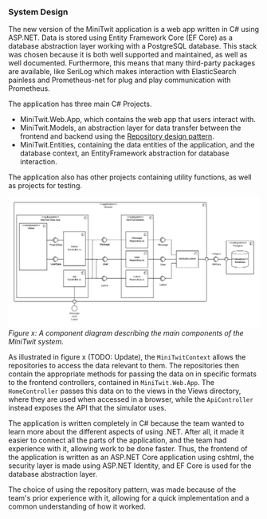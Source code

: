 ### System Design 
The new version of the MiniTwit application is a web app written in C# using ASP.NET. Data is stored using Entity Framework Core (EF Core) as a database abstraction layer working with a PostgreSQL database. This stack was chosen because it is both well supported and maintained, as well as well documented. Furthermore, this means that many third-party packages are available, like SeriLog which makes interaction with ElasticSearch painless and Prometheus-net for plug and play communication with Prometheus.

The application has three main C# Projects. 
- MiniTwit.Web.App, which contains the web app that users interact with. 
- MiniTwit.Models, an abstraction layer for data transfer between the frontend and backend using the [Repository design pattern](https://martinfowler.com/eaaCatalog/repository.html).  
- MiniTwit.Entities, containing the data entities of the application, and the database context, an EntityFramework abstraction for database interaction. 

The application also has other projects containing utility functions, as well as projects for testing.

![Component diagram](./images/component_diagram.png)*Figure x: A component diagram describing the main components of the MiniTwit system.*

As illustrated in figure x (TODO: Update), the `MiniTwitContext` allows the repositories to access the data relevant to them. The repositories then contain the appropriate methods for passing the data on in specific formats to the frontend controllers, contained in `MiniTwit.Web.App`. The `HomeController` passes this data on to the views in the Views directory, where they are used when accessed in a browser, while the `ApiController` instead exposes the API that the simulator uses.

The application is written completely in C# because the team wanted to learn more about the different aspects of using .NET. 
After all, it made it easier to connect all the parts of the application, and the team had experience with it, allowing work to be done faster. 
Thus, the frontend of the application is written as an ASP.NET Core application using cshtml, the security layer is made using ASP.NET Identity, and EF Core is used for the database abstraction layer.

The choice of using the repository pattern, was made because of the team's prior experience with it, allowing for a quick implementation and a common understanding of how it worked.
